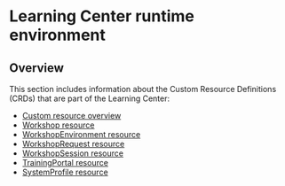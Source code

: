 # Learning Center runtime environment

## <a id="overview"></a> Overview

This section includes information about the Custom Resource Definitions (CRDs) that are part of the
Learning Center:

- [Custom resource overview](custom-resources.md)
- [Workshop resource](workshop-definition.md)
- [WorkshopEnvironment resource](workshop-environment.md)
- [WorkshopRequest resource](workshop-request.md)
- [WorkshopSession resource](workshop-session.md)
- [TrainingPortal resource](training-portal.md)
- [SystemProfile resource](system-profile.md)
